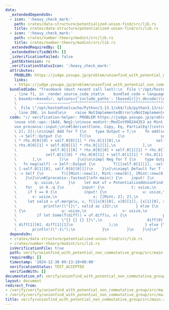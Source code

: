 ```yaml
---
data:
  _extendedDependsOn:
  - icon: ':heavy_check_mark:'
    path: crates/data-structure/potentialized-union-find/src/lib.rs
    title: crates/data-structure/potentialized-union-find/src/lib.rs
  - icon: ':heavy_check_mark:'
    path: crates/number-theory/modint/src/lib.rs
    title: crates/number-theory/modint/src/lib.rs
  _extendedRequiredBy: []
  _extendedVerifiedWith: []
  _isVerificationFailed: false
  _pathExtension: rs
  _verificationStatusIcon: ':heavy_check_mark:'
  attributes:
    PROBLEM: https://judge.yosupo.jp/problem/unionfind_with_potential_non_commutative_group
    links:
    - https://judge.yosupo.jp/problem/unionfind_with_potential_non_commutative_group
  bundledCode: "Traceback (most recent call last):\n  File \"/opt/hostedtoolcache/Python/3.13.1/x64/lib/python3.13/site-packages/onlinejudge_verify/documentation/build.py\"\
    , line 71, in _render_source_code_stat\n    bundled_code = language.bundle(stat.path,\
    \ basedir=basedir, options={'include_paths': [basedir]}).decode()\n          \
    \         ~~~~~~~~~~~~~~~^^^^^^^^^^^^^^^^^^^^^^^^^^^^^^^^^^^^^^^^^^^^^^^^^^^^^^^^^^^^^^^^^^\n\
    \  File \"/opt/hostedtoolcache/Python/3.13.1/x64/lib/python3.13/site-packages/onlinejudge_verify/languages/rust.py\"\
    , line 288, in bundle\n    raise NotImplementedError\nNotImplementedError\n"
  code: "// verification-helper: PROBLEM https://judge.yosupo.jp/problem/unionfind_with_potential_non_commutative_group\n\
    \nuse std::ops::{Add, Neg};\n\nuse modint::ModInt998244353 as Mint;\nuse potentialized_union_find::PotentializedUnionFind;\n\
    use proconio::input;\n\n#[derive(Clone, Copy, Eq, PartialEq)]\nstruct T([[Mint;\
    \ 2]; 2]);\n\nimpl Add for T {\n    type Output = T;\n    fn add(self, rhs: Self)\
    \ -> Self::Output {\n        T([\n            [\n                self.0[0][0]\
    \ * rhs.0[0][0] + self.0[0][1] * rhs.0[1][0],\n                self.0[0][0] *\
    \ rhs.0[0][1] + self.0[0][1] * rhs.0[1][1],\n            ],\n            [\n \
    \               self.0[1][0] * rhs.0[0][0] + self.0[1][1] * rhs.0[1][0],\n   \
    \             self.0[1][0] * rhs.0[0][1] + self.0[1][1] * rhs.0[1][1],\n     \
    \       ],\n        ])\n    }\n}\n\nimpl Neg for T {\n    type Output = T;\n \
    \   fn neg(self) -> Self::Output {\n        T([[self.0[1][1], -self.0[0][1]],\
    \ [-self.0[1][0], self.0[0][0]]])\n    }\n}\n\nimpl Default for T {\n    fn default()\
    \ -> Self {\n        T([[Mint::new(1), Mint::new(0)], [Mint::new(0), Mint::new(1)]])\n\
    \    }\n}\n\n#[proconio::fastout]\nfn main() {\n    input! {\n        n: usize,\n\
    \        q: usize,\n    }\n    let mut uf = PotentializedUnionFind::<T>::new(n);\n\
    \    for _ in 0..q {\n        input! {\n            t: usize,\n        }\n   \
    \     if t == 0 {\n            input! {\n                u: usize,\n         \
    \       v: usize,\n                x: [[Mint; 2]; 2],\n            }\n       \
    \     let valid = uf.merge(u, v, T([[x[0][0], x[0][1]], [x[1][0], x[1][1]]]));\n\
    \            println!(\"{}\", valid as i32);\n        } else {\n            input!\
    \ {\n                u: usize,\n                v: usize,\n            }\n   \
    \         if let Some(T(diff)) = uf.diff(u, v) {\n                println!(\n\
    \                    \"{} {} {} {}\",\n                    diff[0][0], diff[0][1],\
    \ diff[1][0], diff[1][1]\n                );\n            } else {\n         \
    \       println!(\"-1\");\n            }\n        }\n    }\n}\n"
  dependsOn:
  - crates/data-structure/potentialized-union-find/src/lib.rs
  - crates/number-theory/modint/src/lib.rs
  isVerificationFile: true
  path: verify/unionfind_with_potential_non_commutative_group/src/main.rs
  requiredBy: []
  timestamp: '2024-12-30 09:13:10+00:00'
  verificationStatus: TEST_ACCEPTED
  verifiedWith: []
documentation_of: verify/unionfind_with_potential_non_commutative_group/src/main.rs
layout: document
redirect_from:
- /verify/verify/unionfind_with_potential_non_commutative_group/src/main.rs
- /verify/verify/unionfind_with_potential_non_commutative_group/src/main.rs.html
title: verify/unionfind_with_potential_non_commutative_group/src/main.rs
---
```

